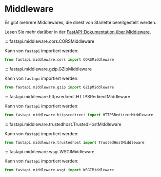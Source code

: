 # Middleware

Es gibt mehrere Middlewares, die direkt von Starlette bereitgestellt werden.

Lesen Sie mehr darüber in der [FastAPI-Dokumentation über Middleware](../advanced/middleware.md).

::: fastapi.middleware.cors.CORSMiddleware

Kann von `fastapi` importiert werden:

```python
from fastapi.middleware.cors import CORSMiddleware
```

::: fastapi.middleware.gzip.GZipMiddleware

Kann von `fastapi` importiert werden:

```python
from fastapi.middleware.gzip import GZipMiddleware
```

::: fastapi.middleware.httpsredirect.HTTPSRedirectMiddleware

Kann von `fastapi` importiert werden:

```python
from fastapi.middleware.httpsredirect import HTTPSRedirectMiddleware
```

::: fastapi.middleware.trustedhost.TrustedHostMiddleware

Kann von `fastapi` importiert werden:

```python
from fastapi.middleware.trustedhost import TrustedHostMiddleware
```

::: fastapi.middleware.wsgi.WSGIMiddleware

Kann von `fastapi` importiert werden:

```python
from fastapi.middleware.wsgi import WSGIMiddleware
```
